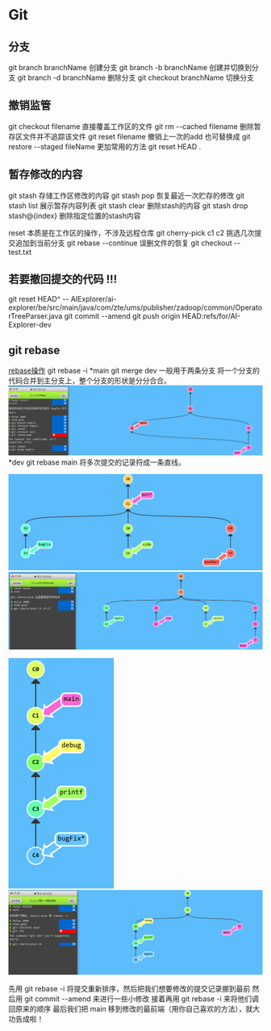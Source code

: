 # Git
## 分支
git branch branchName    创建分支
git branch -b branchName        创建并切换到分支
git branch -d branchName        删除分支
git checkout branchName         切换分支

## 撤销监管
git checkout filename     直接覆盖工作区的文件
git rm --cached   filename    删除暂存区文件并不追踪该文件
git reset filename     撤销上一次的add 
也可替换成 git restore --staged fileName
更加常用的方法    git reset HEAD .

## 暂存修改的内容
git stash    存储工作区修改的内容
git stash pop    恢复最近一次贮存的修改
git stash list      展示暂存内容列表
git stash clear    删除stash的内容
git stash drop stash@{index} 删除指定位置的stash内容

reset 本质是在工作区的操作，不涉及远程仓库
git cherry-pick  c1 c2     挑选几次提交追加到当前分支
git rebase --continue
误删文件的恢复
git checkout -- test.txt

## 若要撤回提交的代码 !!!
git reset HEAD^ -- 	AIExplorer/ai-explorer/be/src/main/java/com/zte/ums/publisher/zadoop/common/OperatorTreeParser.java
git commit --amend
git push origin HEAD:refs/for/AI-Explorer-dev


## git rebase
[rebase操作](http://jartto.wang/2018/12/11/git-rebase/)
git rebase -i
*main
git merge dev   一般用于两条分支 将一个分支的代码合并到主分支上，整个分支的形状是分分合合。
![merge](_v_images/20220803091125596_1244691381.png)
*dev
git rebase main   将多次提交的记录捋成一条直线。

![cherry-pick 问题](_v_images/20220802192335418_1706732556.png)
![cherry-pick](_v_images/20220802191716663_898834032.png)

![只取一个提交记录 -问题](_v_images/20220802192222634_1164400384.png)
![只取一个提交记录](_v_images/20220802192100742_216634555.png)

先用 git rebase -i 将提交重新排序，然后把我们想要修改的提交记录挪到最前
然后用 git commit --amend 来进行一些小修改
接着再用 git rebase -i 来将他们调回原来的顺序
最后我们把 main 移到修改的最前端（用你自己喜欢的方法），就大功告成啦！

